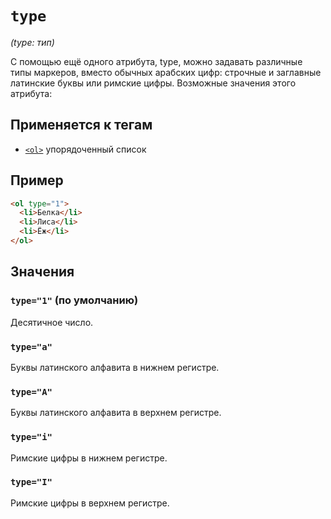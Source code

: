 # `type`

_(type: тип)_

С помощью ещё одного атрибута, type, можно задавать различные типы маркеров, вместо обычных арабских цифр: строчные и заглавные латинские буквы или римские цифры. Возможные значения этого атрибута:

## Применяется к тегам

- [`<ol>`](../../TAGS/BLOCK/ol.md) упорядоченный список

## Пример

```html
<ol type="1">
  <li>Белка</li>
  <li>Лиса</li>
  <li>Ёж</li>
</ol>
```

## Значения

### `type="1"` (по умолчанию)

Десятичное число.

### `type="a"`

Буквы латинского алфавита в нижнем регистре.

### `type="A"`

Буквы латинского алфавита в верхнем регистре.

### `type="i"`

Римские цифры в нижнем регистре.

### `type="I"`

Римские цифры в верхнем регистре.
